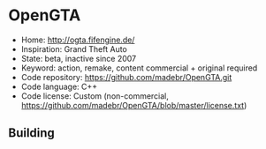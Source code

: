 # OpenGTA

- Home: http://ogta.fifengine.de/
- Inspiration: Grand Theft Auto
- State: beta, inactive since 2007
- Keyword: action, remake, content commercial + original required
- Code repository: https://github.com/madebr/OpenGTA.git
- Code language: C++
- Code license: Custom (non-commercial, https://github.com/madebr/OpenGTA/blob/master/license.txt)

## Building
